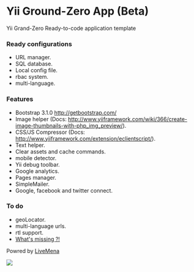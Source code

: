 Yii Ground-Zero App (Beta)
=========
Yii Grand-Zero Ready-to-code application template

### Ready configurations
- URL manager.
- SQL database.
- Local config file.
- rbac system.
- multi-language.

### Features
- Bootstrap 3.1.0 http://getbootstrap.com/
- Image helper (Docs: http://www.yiiframework.com/wiki/366/create-image-thumbnails-with-php_img_preview/).
- CSS/JS Compressor (Docs: http://www.yiiframework.com/extension/eclientscript/).
- Text helper.
- Clear assets and cache commands.
- mobile detector.
- Yii debug toolbar.
- Google analytics.
- Pages manager.
- SimpleMailer.
- Google, facebook and twitter connect.

### To do
- geoLocator.
- multi-language urls.
- rtl support.
- [What's missing ?!](https://github.com/livemena/Yii-GZero/issues/new)

Powred by [LiveMena](http://livemena.com/)

![](http://livemena.com/img/logo-b1.png)
